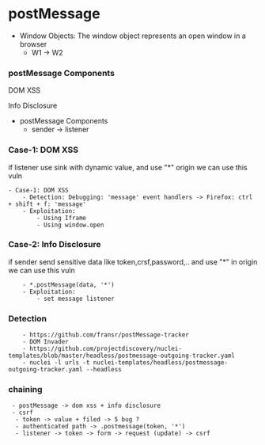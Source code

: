 # postMessage

* Window Objects: The window object represents an open window in a browser
  * W1 -> W2

### postMessage Components

DOM XSS

Info Disclosure

* postMessage Components
  * sender -> listener

### Case-1: DOM XSS

if listener use sink with dynamic value, and use "\*" origin we can use this vuln

```
- Case-1: DOM XSS
    - Detection: Debugging: 'message' event handlers -> Firefox: ctrl + shift + f: 'message'   
    - Exploitation:
        - Using Iframe
        - Using window.open
```

### Case-2: Info Disclosure

if sender send sensitive data like token,crsf,password,.. and use "\*" in origin we can use this vuln

```
    - *.postMessage(data, '*')
    - Exploitation:
        - set message listener 
```

### Detection

```
    - https://github.com/fransr/postMessage-tracker
    - DOM Invader
    - https://github.com/projectdiscovery/nuclei-templates/blob/master/headless/postmessage-outgoing-tracker.yaml
    - nuclei -l urls -t nuclei-templates/headless/postmessage-outgoing-tracker.yaml --headless 
```

### chaining

```
 - postMessage -> dom xss + info disclosure
 - csrf 
  - token -> value + filed -> 5 bug ?
  - authenticated path -> .postmessage(token, '*')
  - listener -> token -> form -> request (update) -> csrf
```

